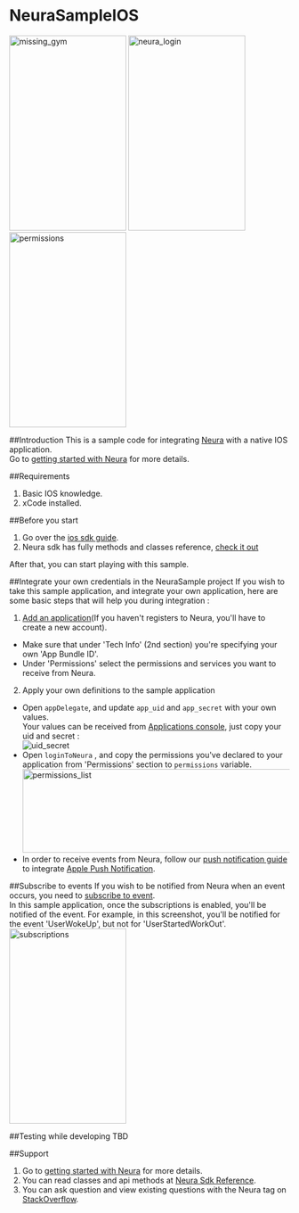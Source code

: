 # NeuraSampleIOS

<img src="https://cloud.githubusercontent.com/assets/4048393/19759725/f48361d4-9c36-11e6-9fdc-126c2de8e181.png" alt="missing_gym" width="210" height="350">
<img src="https://cloud.githubusercontent.com/assets/4048393/19759726/f485b5a6-9c36-11e6-8be3-88ded2f0e1ea.png" alt="neura_login" width="210" height="350">
<img src="https://cloud.githubusercontent.com/assets/4048393/19759724/f48163f2-9c36-11e6-9ae0-3cd7f471968c.jpg" alt="permissions" width="210" height="350">

##Introduction
This is a sample code for integrating <a href="http://www.theneura.com/">Neura</a> with a native IOS application.<br/>
Go to <a href="https://dev.theneura.com/docs/getstarted">getting started with Neura</a> for more details.

##Requirements 
1. Basic IOS knowledge.
2. xCode installed.

##Before you start
1. Go over the <a href="https://dev.theneura.com/docs/guide/ios/sdk">ios sdk guide</a>.
2. Neura sdk has fully methods and classes reference, <a href ="http://docs.theneura.com/ios/">check it out</a>

After that, you can start playing with this sample.

##Integrate your own credentials in the NeuraSample project
If you wish to take this sample application, and integrate your own application, here are some basic steps that will help you during integration : 

1. <a href ="https://dev.theneura.com/console/new">Add an application</a>(If you haven't registers to Neura, you'll have to create a new account).
  - Make sure that under 'Tech Info' (2nd section) you're specifying your own 'App Bundle ID'. 
  - Under 'Permissions' select the permissions and services you want to receive from Neura.
2. Apply your own definitions to the sample application
  - Open ```appDelegate```, and update ```app_uid``` and ```app_secret``` with your own values.
    <br/>Your values can be received from <a href="https://dev.theneura.com/console/">Applications console</a>, just copy your uid and secret : <br/>
    ![uid_secret](https://s21.postimg.org/3qpj2gurr/uid_secret.png)
  - Open ```loginToNeura``` , and copy the permissions you've declared to your application from 'Permissions' section to ```permissions``` variable.<br/>
    <img src="https://s17.postimg.org/uwq3v3te7/Screen_Shot_2016_08_30_at_1_27_59_PM.png" alt="permissions_list" width="600" height="150">
  - In order to receive events from Neura, follow our <a href="https://dev.theneura.com/docs/guide/ios/pushnotification"> push notification guide</a> to integrate <a href="https://developer.apple.com/library/ios/documentation/IDEs/Conceptual/AppDistributionGuide/AddingCapabilities/AddingCapabilities.html#//apple_ref/doc/uid/TP40012582-CH26-SW7">Apple Push Notification</a>.

##Subscribe to events
If you wish to be notified from Neura when an event occurs, you need to <a href="https://dev.theneura.com/docs/guide/ios/setup/">subscribe to event</a>.<br/>
In this sample application, once the subscriptions is enabled, you'll be notified of the event. For example, in this screenshot, you'll be notified for the event 'UserWokeUp', but not for 'UserStartedWorkOut'.
<br/><img src="https://s13.postimg.org/gkqe3jzt3/subscriptions.png" alt="subscriptions" width="210" height="350">

##Testing while developing
TBD

##Support
1. Go to <a href="https://dev.theneura.com/docs/getstarted">getting started with Neura</a> for more details.
2. You can read classes and api methods at <a href ="http://docs.theneura.com/ios">Neura Sdk Reference</a>.
3. You can ask question and view existing questions with the Neura tag on <a href="https://stackoverflow.com/questions/tagged/neura?sort=newest&pageSize=30">StackOverflow</a>.
